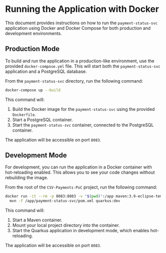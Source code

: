 # Running the Application with Docker

This document provides instructions on how to run the `payment-status-svc` application using Docker and Docker Compose for both production and development environments.

## Production Mode

To build and run the application in a production-like environment, use the provided `docker-compose.yml` file. This will start both the `payment-status-svc` application and a PostgreSQL database.

From the `payment-status-svc` directory, run the following command:

```bash
docker-compose up --build
```

This command will:
1.  Build the Docker image for the `payment-status-svc` using the provided `Dockerfile`.
2.  Start a PostgreSQL container.
3.  Start the `payment-status-svc` container, connected to the PostgreSQL container.

The application will be accessible on port `8083`.

## Development Mode

For development, you can run the application in a Docker container with hot-reloading enabled. This allows you to see your code changes without rebuilding the image.

From the root of the `CSV-Payments-PoC` project, run the following command:

```bash
docker run -it --rm -p 8083:8083 -v "$(pwd)":/app maven:3.9-eclipse-temurin-21 \
  mvn -f /app/payment-status-svc/pom.xml quarkus:dev
```

This command will:
1.  Start a Maven container.
2.  Mount your local project directory into the container.
3.  Start the Quarkus application in development mode, which enables hot-reloading.

The application will be accessible on port `8083`.

